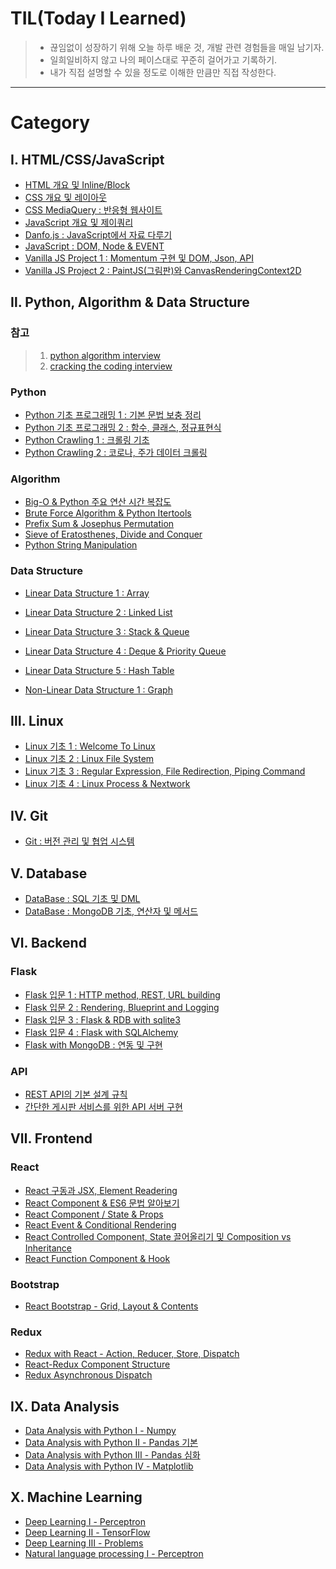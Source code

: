# TIL(Today I Learned)

> - 끊임없이 성장하기 위해 오늘 하루 배운 것, 개발 관련 경험들을 매일 남기자.
> - 일희일비하지 않고 나의 페이스대로 꾸준히 걸어가고 기록하기.
> - 내가 직접 설명할 수 있을 정도로 이해한 만큼만 직접 작성한다.

---

# Category

## Ⅰ. HTML/CSS/JavaScript

- [HTML 개요 및 Inline/Block](https://github.com/serothie/TIL/blob/main/html/201230.md)
- [CSS 개요 및 레이아웃](https://github.com/serothie/TIL/blob/main/css/201231.md)
- [CSS MediaQuery : 반응형 웹사이트](https://github.com/serothie/TIL/blob/main/css/210101.md)
- [JavaScript 개요 및 제이쿼리](https://github.com/serothie/TIL/blob/main/JavaScript/210102.md)
- [Danfo.js : JavaScript에서 자료 다루기](https://github.com/serothie/TIL/blob/main/JavaScript/201229.md)
- [JavaScript : DOM, Node & EVENT](https://github.com/serothie/TIL/blob/main/JavaScript/210201.md)
- [Vanilla JS Project 1 : Momentum 구현 및 DOM, Json, API](https://github.com/serothie/TIL/tree/main/JavaScript/210103)
- [Vanilla JS Project 2 : PaintJS(그림판)와 CanvasRenderingContext2D](https://github.com/serothie/TIL/tree/main/JavaScript/210104)

## Ⅱ. Python, Algorithm & Data Structure

### 참고

> 1. [python algorithm interview](https://github.com/serothie/algorithm-interview)
> 2. [cracking the coding interview](https://github.com/careercup/CtCI-6th-Edition)

### Python

- [Python 기초 프로그래밍 1 : 기본 문법 보충 정리](https://github.com/serothie/TIL/blob/main/python/210116.md)
- [Python 기초 프로그래밍 2 : 함수, 클래스, 정규표현식](https://github.com/serothie/TIL/blob/main/python/210117.md)
- [Python Crawling 1 : 크롤링 기초](https://github.com/serothie/TIL/blob/main/python/210118.md)
- [Python Crawling 2 : 코로나, 주가 데이터 크롤링](https://github.com/serothie/TIL/commit/468116c4fe82c1dbd632eb111a7d2831a6083fa8)

### Algorithm

- [Big-O & Python 주요 연산 시간 복잡도](https://github.com/serothie/TIL/blob/main/python/210119.md)
- [Brute Force Algorithm & Python Itertools](https://github.com/serothie/TIL/blob/main/algorhitm/210106.md)
- [Prefix Sum & Josephus Permutation](https://github.com/serothie/TIL/blob/main/algorhitm/210114.md)
- [Sieve of Eratosthenes, Divide and Conquer](https://github.com/serothie/TIL/blob/main/algorhitm/210115.md)
- [Python String Manipulation](https://github.com/serothie/TIL/blob/main/algorhitm/python%20string%20manipulation.md)

### Data Structure

- [Linear Data Structure 1 : Array](https://github.com/serothie/TIL/blob/main/data%20structure/Array.md)
- [Linear Data Structure 2 : Linked List](https://github.com/serothie/TIL/blob/main/data%20structure/LinkedList.md)
- [Linear Data Structure 3 : Stack & Queue](https://github.com/serothie/TIL/blob/main/data%20structure/StackQueue.md)
- [Linear Data Structure 4 : Deque & Priority Queue](https://github.com/serothie/TIL/blob/main/data%20structure/DequePriorityQueue.md)
- [Linear Data Structure 5 : Hash Table](https://github.com/serothie/TIL/tree/main/data%20structure)

- [Non-Linear Data Structure 1 : Graph](https://github.com/serothie/TIL/blob/main/data%20structure/Graph.md)

## Ⅲ. Linux

- [Linux 기초 1 : Welcome To Linux](https://github.com/serothie/TIL/blob/main/linux/210108.md)
- [Linux 기초 2 : Linux File System](https://github.com/serothie/TIL/blob/main/linux/210110.md)
- [Linux 기초 3 : Regular Expression, File Redirection, Piping Command](https://github.com/serothie/TIL/blob/main/linux/210111.md)
- [Linux 기초 4 : Linux Process & Nextwork](https://github.com/serothie/TIL/blob/main/linux/210113.md)

## Ⅳ. Git

- [Git : 버전 관리 및 협업 시스템](https://github.com/serothie/TIL/blob/main/git/210109.md)

## Ⅴ. Database

- [DataBase : SQL 기초 및 DML](https://github.com/serothie/TIL/blob/main/database/210112.md)
- [DataBase : MongoDB 기초, 연산자 및 메서드](https://github.com/serothie/TIL/blob/main/database/210126.md)

## Ⅵ. Backend

### Flask

- [Flask 입문 1 : HTTP method, REST, URL building](https://github.com/serothie/TIL/blob/main/backend/flask/210122.md)
- [Flask 입문 2 : Rendering, Blueprint and Logging](https://github.com/serothie/TIL/blob/main/backend/flask/210123.md)
- [Flask 입문 3 : Flask & RDB with sqlite3](https://github.com/serothie/TIL/blob/main/backend/flask/210123.md)
- [Flask 입문 4 : Flask with SQLAlchemy](https://github.com/serothie/TIL/blob/main/backend/flask/210127.md)
- [Flask with MongoDB : 연동 및 구현](https://github.com/serothie/TIL/tree/main/backend/flask/210130)

### API

- [REST API의 기본 설계 규칙](https://github.com/serothie/TIL/blob/main/backend/api/210129.md)
- [간단한 게시판 서비스를 위한 API 서버 구현](https://github.com/serothie/TIL/tree/main/backend/api/210204)

## Ⅶ. Frontend

### React

- [React 구동과 JSX, Element Readering](https://github.com/serothie/TIL/blob/main/frontend/react/210202.md)
- [React Component & ES6 문법 알아보기](https://github.com/serothie/TIL/blob/main/frontend/react/210203.md)
- [React Component / State & Props](https://github.com/serothie/TIL/blob/main/frontend/react/210205.md)
- [React Event & Conditional Rendering](https://github.com/serothie/TIL/blob/main/frontend/react/210206.md)
- [React Controlled Component, State 끌어올리기 및 Composition vs Inheritance](https://github.com/serothie/TIL/blob/main/frontend/react/210207.md)
- [React Function Component & Hook](https://github.com/serothie/TIL/blob/main/frontend/react/210208.md)

### Bootstrap

- [React Bootstrap - Grid, Layout & Contents](https://github.com/serothie/TIL/blob/main/frontend/bootstrap/210211.md)

### Redux

- [Redux with React - Action, Reducer, Store, Dispatch](https://github.com/serothie/TIL/blob/main/frontend/redux/210209.md)
- [React-Redux Component Structure](https://github.com/serothie/TIL/blob/main/frontend/redux/210222.md)
- [Redux Asynchronous Dispatch](https://github.com/serothie/TIL/blob/main/frontend/redux/210223.md)

## Ⅸ. Data Analysis

- [Data Analysis with Python Ⅰ - Numpy](https://github.com/serothie/TIL/blob/main/data%20analysis/210329.md)
- [Data Analysis with Python Ⅱ - Pandas 기본](https://github.com/serothie/TIL/blob/main/data%20analysis/210330.md)
- [Data Analysis with Python Ⅲ - Pandas 심화](https://github.com/serothie/TIL/blob/main/data%20analysis/210331.md)
- [Data Analysis with Python Ⅳ - Matplotlib](https://github.com/serothie/TIL/blob/main/data%20analysis/210401/210401.md)

## Ⅹ. Machine Learning

- [Deep Learning Ⅰ - Perceptron](https://github.com/serothie/TIL/blob/main/machine%20learning/210427.md)
- [Deep Learning Ⅱ - TensorFlow](https://github.com/serothie/TIL/blob/main/machine%20learning/210428.md)
- [Deep Learning Ⅲ - Problems](https://github.com/serothie/TIL/blob/main/machine%20learning/210430.md)
- [Natural language processing Ⅰ - Perceptron]()
